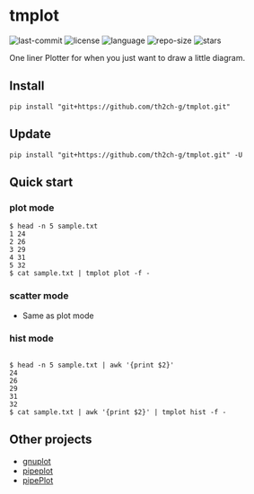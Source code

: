 # tmplot
![last-commit](https://img.shields.io/github/last-commit/th2ch-g/tmplot)
![license](https://img.shields.io/github/license/th2ch-g/tmplot)
![language](https://img.shields.io/github/languages/top/th2ch-g/tmplot)
![repo-size](https://img.shields.io/github/repo-size/th2ch-g/tmplot)
![stars](https://img.shields.io/github/stars/th2ch-g/tmplot)

One liner Plotter for when you just want to draw a little diagram.


## Install
~~~shell
pip install "git+https://github.com/th2ch-g/tmplot.git"
~~~

## Update
~~~shell
pip install "git+https://github.com/th2ch-g/tmplot.git" -U
~~~

## Quick start
### plot mode
~~~shell
$ head -n 5 sample.txt
1 24
2 26
3 29
4 31
5 32
$ cat sample.txt | tmplot plot -f -
~~~

### scatter mode
- Same as plot mode


### hist mode
~~~shell

$ head -n 5 sample.txt | awk '{print $2}'
24
26
29
31
32
$ cat sample.txt | awk '{print $2}' | tmplot hist -f -
~~~

## Other projects
- [gnuplot](http://www.gnuplot.info/)
- [pipeplot](https://github.com/MyGodIsHe/pipeplot)
- [pipePlot](https://github.com/EvolBioInf/pipePlot)

